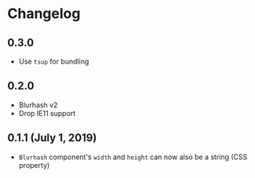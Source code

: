 # Changelog

## 0.3.0

- Use `tsup` for bundling

## 0.2.0

- Blurhash v2
- Drop IE11 support

## 0.1.1 (July 1, 2019)

- `Blurhash` component's `width` and `height` can now also be a string (CSS property)
